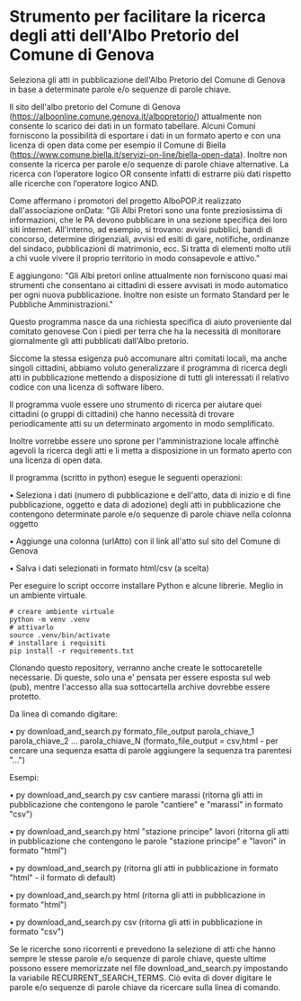 # Strumento per facilitare la ricerca degli atti dell'Albo Pretorio del Comune di Genova

Seleziona gli atti in pubblicazione dell'Albo Pretorio del Comune di Genova in base a determinate parole e/o sequenze di parole chiave.

Il sito dell'albo pretorio del Comune di Genova (https://alboonline.comune.genova.it/albopretorio/) attualmente non consente lo scarico dei dati in un formato tabellare. Alcuni Comuni forniscono la possibilità di esportare i dati in un formato aperto e con una licenza di open data come per esempio il Comune di Biella (https://www.comune.biella.it/servizi-on-line/biella-open-data). Inoltre non consente la ricerca per parole e/o sequenze di parole chiave alternative. La ricerca con l’operatore logico OR consente infatti di estrarre più dati rispetto alle ricerche con l’operatore logico AND. 

Come affermano i promotori del progetto AlboPOP.it realizzato dall'associazione onData: "Gli Albi Pretori sono una fonte preziosissima di informazioni, che le PA devono pubblicare in una sezione specifica dei loro siti internet. All'interno, ad esempio, si trovano: avvisi pubblici, bandi di concorso, determine dirigenziali, avvisi ed esiti di gare, notifiche, ordinanze del sindaco, pubblicazioni di matrimonio, ecc. Si tratta di elementi molto utili a chi vuole vivere il proprio territorio in modo consapevole e attivo."

E aggiungono: "Gli Albi pretori online attualmente non forniscono quasi mai strumenti che consentano ai cittadini di essere avvisati in modo automatico per ogni nuova pubblicazione. Inoltre non esiste un formato Standard per le Pubbliche Amministrazioni."

Questo programma nasce da una richiesta specifica di aiuto proveniente dal comitato genovese Con i piedi per terra che ha la necessità di monitorare giornalmente gli atti pubblicati dall'Albo pretorio.

Siccome la stessa esigenza può accomunare altri comitati locali, ma anche singoli cittadini, abbiamo voluto generalizzare il programma di ricerca degli atti in pubblicazione mettendo a disposizione di tutti gli interessati il relativo codice con una licenza di software libero. 

Il programma vuole essere uno strumento di ricerca per aiutare quei cittadini (o gruppi di cittadini) che hanno necessità di trovare periodicamente atti su un determinato argomento in modo semplificato.

Inoltre vorrebbe essere uno sprone per l'amministrazione locale affinchè agevoli la ricerca degli atti e li metta a disposizione in un formato aperto con una licenza di open data. 

Il programma (scritto in python) esegue le seguenti operazioni:

•  Seleziona i dati (numero di pubblicazione e dell'atto, data di inizio e di fine pubblicazione, oggetto e data di adozione) degli atti in pubblicazione che contengono determinate parole e/o sequenze di parole chiave nella colonna oggetto 
    
•  Aggiunge una colonna (urlAtto) con il link all'atto sul sito del Comune di Genova
    
•  Salva i dati selezionati in formato html/csv (a scelta)

Per eseguire lo script occorre installare Python e alcune librerie. Meglio in un ambiente virtuale.

```
# creare ambiente virtuale
python -m venv .venv
# attivarlo
source .venv/bin/activate
# installare i requisiti
pip install -r requirements.txt
```

Clonando questo repository, verranno anche create le sottocaretelle necessarie. Di queste, solo una e' pensata per essere esposta sul web (pub), mentre l'accesso alla sua sottocartella archive dovrebbe essere protetto. 

Da linea di comando digitare:

•  py download_and_search.py formato_file_output parola_chiave_1 parola_chiave_2 ... parola_chiave_N (formato_file_output = csv,html - per cercare una sequenza esatta di parole aggiungere la sequenza tra parentesi "...")

Esempi:

•  py download_and_search.py csv cantiere marassi (ritorna gli atti in pubblicazione che contengono le parole "cantiere" e "marassi" in formato "csv")
    
•  py download_and_search.py html "stazione principe" lavori (ritorna gli atti in pubblicazione che contengono le parole "stazione principe" e "lavori" in formato "html")
    
•  py download_and_search.py (ritorna gli atti in pubblicazione in formato "html" - il formato di default)
    
•  py download_and_search.py html (ritorna gli atti in pubblicazione in formato "html")
    
•  py download_and_search.py csv (ritorna gli atti in pubblicazione in formato "csv")

Se le ricerche sono ricorrenti e prevedono la selezione di atti che hanno sempre le stesse parole e/o sequenze di parole chiave, queste ultime possono essere memorizzate nel file download_and_search.py impostando la variabile RECURRENT_SEARCH_TERMS. Ciò evita di dover digitare le parole e/o sequenze di parole chiave da ricercare sulla linea di comando.
